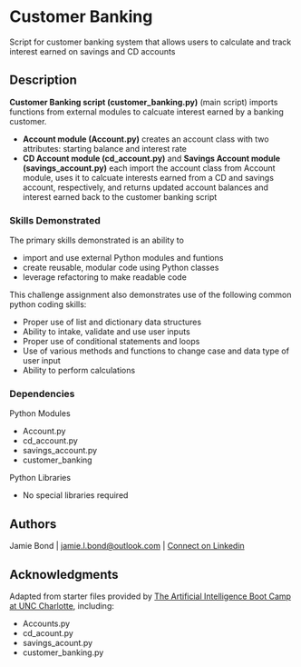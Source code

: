 # Customer Banking

Script for customer banking system that allows users to calculate and track interest earned on savings and CD accounts

## Description

__Customer Banking script (customer_banking.py)__ (main script) imports functions from external modules to calcuate interest earned by a banking customer.

* __Account module (Account.py)__ creates an account class with two attributes: starting balance and interest rate
* __CD Account module (cd_account.py)__ and __Savings Account module (savings_account.py)__ each import the account class from Account module, uses it to calcuate interests earned from a CD and savings account, respectively, and returns updated account balances and interest earned back to the customer banking script

### Skills Demonstrated

The primary skills demonstrated is an ability to
* import and use external Python modules and funtions
* create reusable, modular code using Python classes
* leverage refactoring to make readable code

This challenge assignment also demonstrates use of the following common python coding skills:
* Proper use of list and dictionary data structures
* Ability to intake, validate and use user inputs
* Proper use of conditional statements and loops
* Use of various methods and functions to change case and data type of user input
* Ability to perform calculations 

### Dependencies

Python Modules
* Account.py
* cd_account.py
* savings_account.py
* customer_banking

Python Libraries
* No special libraries required

## Authors

Jamie Bond | jamie.l.bond@outlook.com | [Connect on Linkedin](https://linkedin.com/in/jamielbond)

## Acknowledgments

Adapted from starter files provided by [The Artificial Intelligence Boot Camp at UNC Charlotte](https://bootcamp.charlotte.edu/artificial-intelligence/), including:
* Accounts.py 
* cd_acount.py
* savings_acount.py
* customer_banking.py


